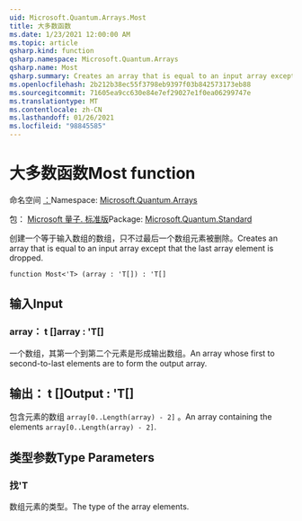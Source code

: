 ```yaml
---
uid: Microsoft.Quantum.Arrays.Most
title: 大多数函数
ms.date: 1/23/2021 12:00:00 AM
ms.topic: article
qsharp.kind: function
qsharp.namespace: Microsoft.Quantum.Arrays
qsharp.name: Most
qsharp.summary: Creates an array that is equal to an input array except that the last array element is dropped.
ms.openlocfilehash: 2b212b38ec55f3798eb9397f03b842573173eb88
ms.sourcegitcommit: 71605ea9cc630e84e7ef29027e1f0ea06299747e
ms.translationtype: MT
ms.contentlocale: zh-CN
ms.lasthandoff: 01/26/2021
ms.locfileid: "98845585"
---
```

# <a name="most-function"></a><span data-ttu-id="27e88-102">大多数函数</span><span class="sxs-lookup"><span data-stu-id="27e88-102">Most function</span></span>

<span data-ttu-id="27e88-103">命名空间 [：](xref:Microsoft.Quantum.Arrays)</span><span class="sxs-lookup"><span data-stu-id="27e88-103">Namespace: [Microsoft.Quantum.Arrays](xref:Microsoft.Quantum.Arrays)</span></span>

<span data-ttu-id="27e88-104">包： [Microsoft 量子. 标准版](https://nuget.org/packages/Microsoft.Quantum.Standard)</span><span class="sxs-lookup"><span data-stu-id="27e88-104">Package: [Microsoft.Quantum.Standard](https://nuget.org/packages/Microsoft.Quantum.Standard)</span></span>


<span data-ttu-id="27e88-105">创建一个等于输入数组的数组，只不过最后一个数组元素被删除。</span><span class="sxs-lookup"><span data-stu-id="27e88-105">Creates an array that is equal to an input array except that the last array element is dropped.</span></span>

```qsharp
function Most<'T> (array : 'T[]) : 'T[]
```


## <a name="input"></a><span data-ttu-id="27e88-106">输入</span><span class="sxs-lookup"><span data-stu-id="27e88-106">Input</span></span>

### <a name="array--t"></a><span data-ttu-id="27e88-107">array： t []</span><span class="sxs-lookup"><span data-stu-id="27e88-107">array : 'T[]</span></span>

<span data-ttu-id="27e88-108">一个数组，其第一个到第二个元素是形成输出数组。</span><span class="sxs-lookup"><span data-stu-id="27e88-108">An array whose first to second-to-last elements are to form the output array.</span></span>



## <a name="output--t"></a><span data-ttu-id="27e88-109">输出： t []</span><span class="sxs-lookup"><span data-stu-id="27e88-109">Output : 'T[]</span></span>

<span data-ttu-id="27e88-110">包含元素的数组 `array[0..Length(array) - 2]` 。</span><span class="sxs-lookup"><span data-stu-id="27e88-110">An array containing the elements `array[0..Length(array) - 2]`.</span></span>

## <a name="type-parameters"></a><span data-ttu-id="27e88-111">类型参数</span><span class="sxs-lookup"><span data-stu-id="27e88-111">Type Parameters</span></span>

### <a name="t"></a><span data-ttu-id="27e88-112">找</span><span class="sxs-lookup"><span data-stu-id="27e88-112">'T</span></span>

<span data-ttu-id="27e88-113">数组元素的类型。</span><span class="sxs-lookup"><span data-stu-id="27e88-113">The type of the array elements.</span></span>